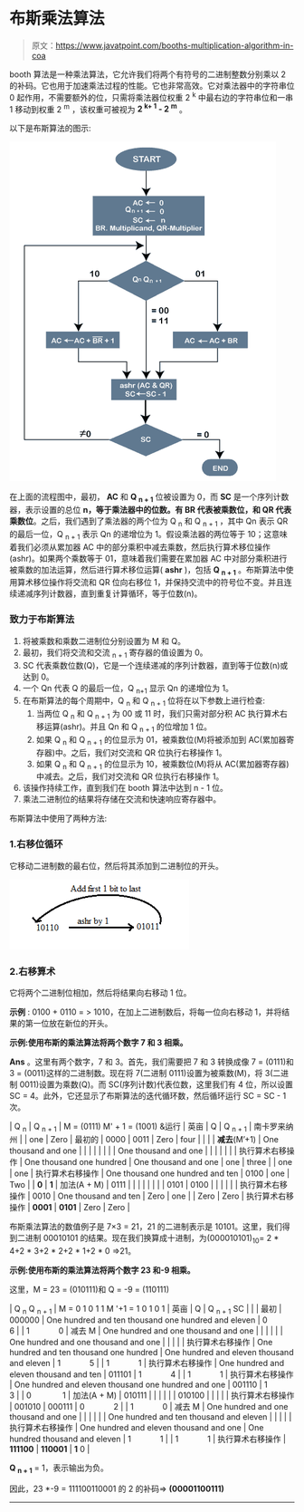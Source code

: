 # 布斯乘法算法

> 原文：<https://www.javatpoint.com/booths-multiplication-algorithm-in-coa>

booth 算法是一种乘法算法，它允许我们将两个有符号的二进制整数分别乘以 2 的补码。它也用于加速乘法过程的性能。它也非常高效。它对乘法器中的字符串位 0 起作用，不需要额外的位，只需将乘法器位权重 2 <sup>k</sup> 中最右边的字符串位和一串 1 移动到权重 2 <sup>m</sup> ，该权重可被视为 **2 <sup>k+ 1</sup> - 2 <sup>m</sup>** 。

以下是布斯算法的图示:

![Booth's Multiplication Algorithm](img/44df4d0ec4a1e6240c6586bab6c9ce77.png)

在上面的流程图中，最初， **AC** 和 **Q <sub>n + 1</sub>** 位被设置为 0，而 **SC** 是一个序列计数器，表示设置的总位 **n，**等于乘法器中的位数。有 **BR** 代表**被乘数位，**和 QR 代表**乘数位**。之后，我们遇到了乘法器的两个位为 Q <sub>n</sub> 和 Q <sub>n + 1</sub> ，其中 Qn 表示 QR 的最后一位，Q <sub>n + 1</sub> 表示 Qn 的递增位为 1。假设乘法器的两位等于 10；这意味着我们必须从累加器 AC 中的部分乘积中减去乘数，然后执行算术移位操作(ashr)。如果两个乘数等于 01，意味着我们需要在累加器 AC 中对部分乘积进行被乘数的加法运算，然后进行算术移位运算( **ashr** )，包括 **Q <sub>n + 1</sub>** 。布斯算法中使用算术移位操作将交流和 QR 位向右移位 1，并保持交流中的符号位不变。并且连续递减序列计数器，直到重复计算循环，等于位数(n)。

### 致力于布斯算法

1.  将被乘数和乘数二进制位分别设置为 M 和 Q。
2.  最初，我们将交流和交流 <sub>n + 1</sub> 寄存器的值设置为 0。
3.  SC 代表乘数位数(Q)，它是一个连续递减的序列计数器，直到等于位数(n)或达到 0。
4.  一个 Qn 代表 Q 的最后一位，Q <sub>n+1</sub> 显示 Qn 的递增位为 1。
5.  在布斯算法的每个周期中，Q <sub>n</sub> 和 Q <sub>n + 1</sub> 位将在以下参数上进行检查:
    1.  当两位 Q <sub>n</sub> 和 Q <sub>n + 1</sub> 为 00 或 11 时，我们只需对部分积 AC 执行算术右移运算(ashr)。并且 Qn 和 Q <sub>n + 1</sub> 的位增加 1 位。
    2.  如果 Q <sub>n</sub> 和 Q <sub>n + 1</sub> 的位显示为 01，被乘数位(M)将被添加到 AC(累加器寄存器)中。之后，我们对交流和 QR 位执行右移操作 1。
    3.  如果 Q <sub>n</sub> 和 Q <sub>n + 1</sub> 的位显示为 10，被乘数位(M)将从 AC(累加器寄存器)中减去。之后，我们对交流和 QR 位执行右移操作 1。
6.  该操作持续工作，直到我们在 booth 算法中达到 n - 1 位。
7.  乘法二进制位的结果将存储在交流和快速响应寄存器中。

布斯算法中使用了两种方法:

### 1.右移位循环

它移动二进制数的最右位，然后将其添加到二进制位的开头。

![Booth's Multiplication Algorithm](img/33670470cc3c4b5431fcce9da9a1686f.png)

### 2.右移算术

它将两个二进制位相加，然后将结果向右移动 1 位。

**示例** : 0100 + 0110 = > 1010，在加上二进制数后，将每一位向右移动 1，并将结果的第一位放在新位的开头。

**示例:使用布斯的乘法算法将两个数字 7 和 3 相乘。**

**Ans** 。这里有两个数字，7 和 3。首先，我们需要把 7 和 3 转换成像 7 = (0111)和 3 = (0011)这样的二进制数。现在将 7(二进制 0111)设置为被乘数(M)，将 3(二进制 0011)设置为乘数(Q)。而 SC(序列计数)代表位数，这里我们有 4 位，所以设置 SC = 4。此外，它还显示了布斯算法的迭代循环数，然后循环运行 SC = SC - 1 次。

| Q <sub>n</sub> | Q <sub>n + 1</sub> | M = (0111)
M' + 1 = (1001) &运行 | 英亩 | Q | Q <sub>n + 1</sub> | 南卡罗来纳州 |
| one | Zero | 最初的 | 0000 | 0011 | Zero | four |
|  |  | **减去**(M’+1) | One thousand and one |  |  |  |
|  |  |  | One thousand and one |  |  |  |
|  |  | 执行算术右移操作 | One thousand one hundred | One thousand and one | one | three |
| one | one | 执行算术右移操作 | One thousand one hundred and ten | 0100 | one | Two |
| **0** | **1** | 加法(A + M) | 0111 |  |  |  |
|  |  |  | 0101 | 0100 |  |  |
|  |  | 执行算术右移操作 | 0010 | One thousand and ten | Zero | one |
| Zero | Zero | 执行算术右移操作 | **0001** | **0101** | Zero | Zero |

布斯乘法算法的数值例子是 7×3 = 21，21 的二进制表示是 10101。这里，我们得到二进制 00010101 的结果。现在我们换算成十进制，为(000010101)<sub>10</sub>= 2 * 4+2 * 3+2 * 2+2 * 1+2 * 0 =>21。

**示例:使用布斯的乘法算法将两个数字 23 和-9 相乘。**

这里，M = 23 = (010111)和 Q = -9 = (110111)

| Q <sub>n</sub> Q <sub>n + 1</sub> | M = 0 1 0 1 1
M '+1 = 1 0 1 0 1 | 英亩 | Q | Q <sub>n + 1</sub> SC |
|  | 最初 | 000000 | One hundred and ten thousand one hundred and eleven | 0             6 |
| 1             0 | 减去 M | One hundred and one thousand and one |  |  |
|  |  | One hundred and one thousand and one |  |  |
|  | 执行算术右移操作 | One hundred and ten thousand one hundred | One hundred and eleven thousand and eleven | 1             5 |
| 1             1 | 执行算术右移操作 | One hundred and eleven thousand and ten | 011101 | 1             4 |
| 1             1 | 执行算术右移操作 | One hundred and eleven thousand one hundred and one | 001110 | 1             3 |
| 0              1 | 加法(A + M) | 010111 |  |  |
|  |  | 010100 |  |  |
|  | 执行算术右移操作 | 001010 | 000111 | 0             2 |
| 1             0 | 减去 M | One hundred and one thousand and one |  |  |
|  |  | One hundred and ten thousand and eleven |  |  |
|  | 执行算术右移操作 | One hundred and eleven thousand and one | One hundred thousand and eleven | 1             1 |
| 1             1 | 执行算术右移操作 | **111100** | **110001** | **1** 0 |

**Q <sub>n + 1</sub>** = 1，表示输出为负。

因此，23 *-9 = 111100110001 的 2 的补码=> **(00001100111)**

* * *
